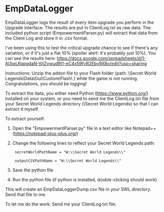 # EmpDataLogger

EmpDataLogger logs the result of every item upgrade you perform in the Upgrade interface. The results are put in ClientLog.txt as raw data. The included python script (EmpowermentParser.py) will extract that data from the Client Log and store it in .csv format.

I've been using this to test the critical upgrade chance to see if there's any variation, or if it's just a flat 10% (spoiler alert: it's probably just 10%). You can see the results here:
https://docs.google.com/spreadsheets/d/1-Al3wLRqpgdaN-I0jZywudRt1-eC4x59fvR2Ebv9X8o/edit?usp=sharing

Instructions: Unzip the addon file to your Flash folder (path: \Secret World Legends\Data\Gui\Custom\Flash\ ) while the game is not running. Congratulations, you should be logging!

To extract the data, you either need Python (https://www.python.org/) installed on your system, or you need to send me the ClientLog.txt file from your Secret World Legends directory (\Secret World Legends) so that I can extract it myself.

To extract yourself: 

1) Open the "EmpowermentParser.py" file in a text editor like Notepad++ (https://notepad-plus-plus.org/) 

2) Change the following lines to reflect your Secret World Legends path: 

        secretWorldPathName = "W:\\Secret World Legends\\" 
  
        outputCSVPathName = "W:\\Secret World Legends\\" 
  
3) Save the python file

4) Run the python file (if python is installed, double-clicking should work)

This will create an EmpDataLoggerDump.csv file in your SWL directory. Send that file to me.

To let me do the work: Send me your ClientLog.txt file.
